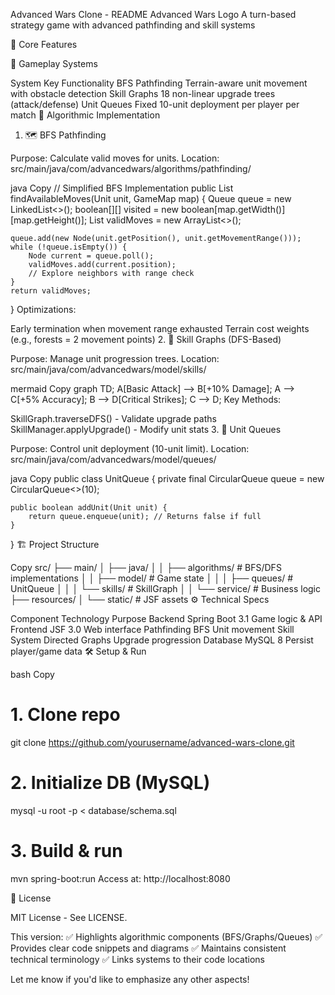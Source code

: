 Advanced Wars Clone - README
Advanced Wars Logo
A turn-based strategy game with advanced pathfinding and skill systems

🚀 Core Features

🎯 Gameplay Systems

System	Key Functionality
BFS Pathfinding	Terrain-aware unit movement with obstacle detection
Skill Graphs	18 non-linear upgrade trees (attack/defense)
Unit Queues	Fixed 10-unit deployment per player per match
🧠 Algorithmic Implementation

1. 🗺 BFS Pathfinding

Purpose: Calculate valid moves for units.
Location: src/main/java/com/advancedwars/algorithms/pathfinding/

java
Copy
// Simplified BFS Implementation
public List<Position> findAvailableMoves(Unit unit, GameMap map) {
    Queue<Node> queue = new LinkedList<>();
    boolean[][] visited = new boolean[map.getWidth()][map.getHeight()];
    List<Position> validMoves = new ArrayList<>();
    
    queue.add(new Node(unit.getPosition(), unit.getMovementRange()));
    while (!queue.isEmpty()) {
        Node current = queue.poll();
        validMoves.add(current.position);
        // Explore neighbors with range check
    }
    return validMoves;
}
Optimizations:

Early termination when movement range exhausted
Terrain cost weights (e.g., forests = 2 movement points)
2. 🌳 Skill Graphs (DFS-Based)

Purpose: Manage unit progression trees.
Location: src/main/java/com/advancedwars/model/skills/

mermaid
Copy
graph TD;
    A[Basic Attack] --> B[+10% Damage];
    A --> C[+5% Accuracy];
    B --> D[Critical Strikes];
    C --> D;
Key Methods:

SkillGraph.traverseDFS() - Validate upgrade paths
SkillManager.applyUpgrade() - Modify unit stats
3. 🧿 Unit Queues

Purpose: Control unit deployment (10-unit limit).
Location: src/main/java/com/advancedwars/model/queues/

java
Copy
public class UnitQueue {
    private final CircularQueue<Unit> queue = new CircularQueue<>(10);
    
    public boolean addUnit(Unit unit) {
        return queue.enqueue(unit); // Returns false if full
    }
}
🏗️ Project Structure

Copy
src/
├── main/
│   ├── java/
│   │   ├── algorithms/          # BFS/DFS implementations
│   │   ├── model/               # Game state
│   │   │   ├── queues/          # UnitQueue
│   │   │   └── skills/          # SkillGraph
│   │   └── service/             # Business logic
├── resources/
│   └── static/                  # JSF assets
⚙️ Technical Specs

Component	Technology	Purpose
Backend	Spring Boot 3.1	Game logic & API
Frontend	JSF 3.0	Web interface
Pathfinding	BFS	Unit movement
Skill System	Directed Graphs	Upgrade progression
Database	MySQL 8	Persist player/game data
🛠️ Setup & Run

bash
Copy
# 1. Clone repo
git clone https://github.com/yourusername/advanced-wars-clone.git

# 2. Initialize DB (MySQL)
mysql -u root -p < database/schema.sql

# 3. Build & run
mvn spring-boot:run
Access at: http://localhost:8080

📜 License

MIT License - See LICENSE.

This version:
✅ Highlights algorithmic components (BFS/Graphs/Queues)
✅ Provides clear code snippets and diagrams
✅ Maintains consistent technical terminology
✅ Links systems to their code locations

Let me know if you'd like to emphasize any other aspects!

